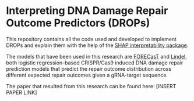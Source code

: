 # Interpreting DNA Damage Repair Outcome Predictors (DROPs)
This repository contains all the code used and developed to implement DROPs and explain them with the help of the [SHAP interpretability package](https://github.com/slundberg/shap). 

The models that have been used in this research are [FORECasT](https://github.com/felicityallen/SelfTarget) and [Lindel](https://github.com/shendurelab/Lindel), both logistic regression-based CRISPR/Cas9 induced DNA damage repair prediction models that predict the repair outcome distribution across different expected repair outcomes given a gRNA-target sequence.

The paper that resulted from this research can be found here: [INSERT PAPER LINK]
